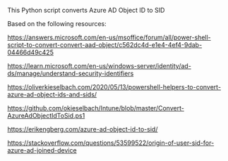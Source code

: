 This Python script converts Azure AD Object ID to SID

Based on the following resources:

https://answers.microsoft.com/en-us/msoffice/forum/all/power-shell-script-to-convert-convert-aad-object/c562dc4d-e1e4-4ef4-9dab-04466d49c425

https://learn.microsoft.com/en-us/windows-server/identity/ad-ds/manage/understand-security-identifiers

https://oliverkieselbach.com/2020/05/13/powershell-helpers-to-convert-azure-ad-object-ids-and-sids/

https://github.com/okieselbach/Intune/blob/master/Convert-AzureAdObjectIdToSid.ps1

https://erikengberg.com/azure-ad-object-id-to-sid/

https://stackoverflow.com/questions/53599522/origin-of-user-sid-for-azure-ad-joined-device
